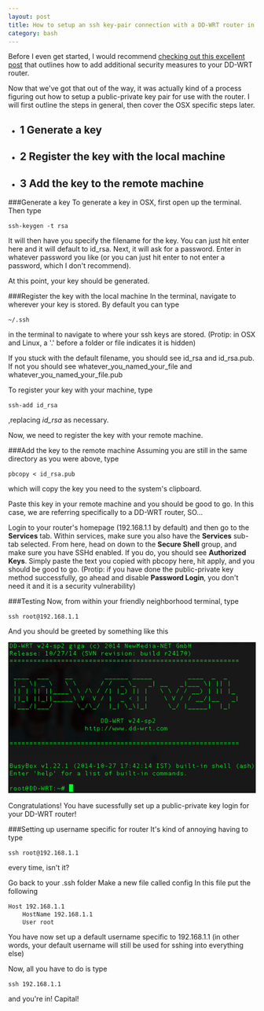 ```yaml
---
layout: post
title: How to setup an ssh key-pair connection with a DD-WRT router in OSX
category: bash
---
```


Before I even get started, I would recommend [checking out this excellent post](http://www.ibm.com/developerworks/library/l-wifisecureddwrt/) that outlines how to add additional security measures to your DD-WRT router.

Now that we've got that out of the way, it was actually kind of a process figuring out how to setup a public-private key pair for use with the router. I will first outline the steps in general, then cover the OSX specific steps later.

- ## 1 Generate a key
- ## 2 Register the key with the local machine
- ## 3 Add the key to the remote machine

###Generate a key
To generate a key in OSX, first open up the terminal. Then type

    ssh-keygen -t rsa

It will then have you specify the filename for the key. You can just hit enter here and it will default to id_rsa.
Next, it will ask for a password. Enter in whatever password you like (or you can just hit enter to not enter a password, which I don't recommend).

At this point, your key should be generated.

###Register the key with the local machine
In the terminal, navigate to wherever your key is stored. By default you can type

    ~/.ssh

in the terminal to navigate to where your ssh keys are stored.
(Protip: in OSX and Linux, a '.' before a folder or file indicates it is hidden)

If you stuck with the default filename, you should see id_rsa and id_rsa.pub. If not you should see whatever_you_named_your_file and whatever_you_named_your_file.pub

To register your key with your machine, type

    ssh-add id_rsa

,replacing *id_rsa* as necessary.

Now, we need to register the key with your remote machine.

###Add the key to the remote machine
Assuming you are still in the same directory as you were above, type

    pbcopy < id_rsa.pub

which will copy the key you need to the system's clipboard.

Paste this key in your remote machine and you should be good to go. In this case, we are referring specifically to a DD-WRT router, SO...

Login to your router's homepage (192.168.1.1 by default) and then go to the **Services** tab.
Within services, make sure you also have the **Services** sub-tab selected.
From here, head on down to the **Secure Shell** group, and make sure you have SSHd enabled. If you do, you should see **Authorized Keys**.
Simply paste the text you copied with pbcopy here, hit apply, and you should be good to go.
(Protip: if you have done the public-private key method successfully, go ahead and disable **Password Login**, you don't need it and it is a security vulnerability)

###Testing
Now, from within your friendly neighborhood terminal, type

    ssh root@192.168.1.1

And you should be greeted by something like this

![Terminal](/public/ssh/2016-01-18-ssh/terminal.png)

Congratulations! You have sucessfully set up a public-private key login for your DD-WRT router!

###Setting up username specific for router
It's kind of annoying having to type

    ssh root@192.168.1.1

every time, isn't it?

Go back to your .ssh folder
Make a new file called config
In this file put the following

    Host 192.168.1.1
    	HostName 192.168.1.1
    	User root

You have now set up a default username specific to 192.168.1.1 (in other words, your default username will still be used for sshing into everything else)

Now, all you have to do is type

    ssh 192.168.1.1

and you're in! Capital!
